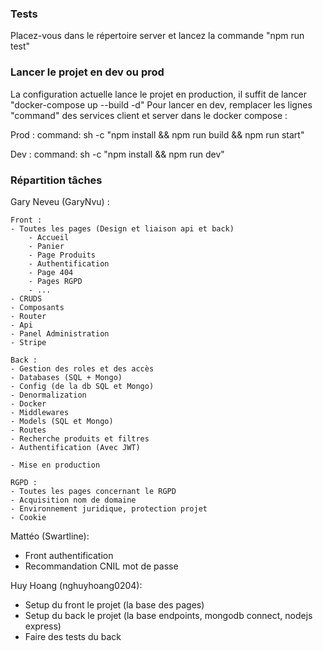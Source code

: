 ### Tests
Placez-vous dans le répertoire server et lancez la commande "npm run test"

### Lancer le projet en dev ou prod
La configuration actuelle lance le projet en production, il suffit de lancer "docker-compose up --build -d"
Pour lancer en dev, remplacer les lignes "command" des services client et server dans le docker compose :

Prod : 
command: sh -c "npm install && npm run build && npm run start"

Dev :
command: sh -c "npm install && npm run dev"

### Répartition tâches

Gary Neveu (GaryNvu) :

    Front :
    - Toutes les pages (Design et liaison api et back)
        - Accueil
        - Panier
        - Page Produits
        - Authentification
        - Page 404
        - Pages RGPD
        - ...
    - CRUDS
    - Composants
    - Router
    - Api
    - Panel Administration
    - Stripe

    Back :
    - Gestion des roles et des accès
    - Databases (SQL + Mongo)
    - Config (de la db SQL et Mongo)
    - Denormalization
    - Docker
    - Middlewares
    - Models (SQL et Mongo)
    - Routes
    - Recherche produits et filtres
    - Authentification (Avec JWT)

    - Mise en production

    RGPD :
    - Toutes les pages concernant le RGPD
    - Acquisition nom de domaine
    - Environnement juridique, protection projet
    - Cookie

Mattéo (Swartline):
- Front authentification
- Recommandation CNIL mot de passe

Huy Hoang (nghuyhoang0204):
- Setup du front le projet (la base des pages)
- Setup du back le projet (la base endpoints, mongodb connect, nodejs express)
- Faire des tests du back
